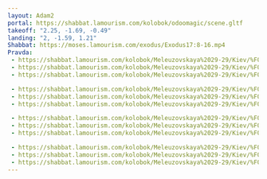 ```yaml
---
layout: Adam2
portal: https://shabbat.lamourism.com/kolobok/odoomagic/scene.gltf
takeoff: "2.25, -1.69, -0.49"
landing: "2, -1.59, 1.21"
Shabbat: https://moses.lamourism.com/exodus/Exodus17:8-16.mp4
Pravda:
 - https://shabbat.lamourism.com/kolobok/Meleuzovskaya%2029-29/Kiev/%F0%9F%98%8D.jpg
 - https://shabbat.lamourism.com/kolobok/Meleuzovskaya%2029-29/Kiev/%F0%9F%98%8D.jpg
 - https://shabbat.lamourism.com/kolobok/Meleuzovskaya%2029-29/Kiev/%F0%9F%98%8D.jpg

 - https://shabbat.lamourism.com/kolobok/Meleuzovskaya%2029-29/Kiev/%F0%9F%98%8D.jpg
 - https://shabbat.lamourism.com/kolobok/Meleuzovskaya%2029-29/Kiev/%F0%9F%98%8D.jpg
 - https://shabbat.lamourism.com/kolobok/Meleuzovskaya%2029-29/Kiev/%F0%9F%98%8D.jpg

 - https://shabbat.lamourism.com/kolobok/Meleuzovskaya%2029-29/Kiev/%F0%9F%98%8D.jpg
 - https://shabbat.lamourism.com/kolobok/Meleuzovskaya%2029-29/Kiev/%F0%9F%98%8D.jpg
 - https://shabbat.lamourism.com/kolobok/Meleuzovskaya%2029-29/Kiev/%F0%9F%98%8D.jpg

 - https://shabbat.lamourism.com/kolobok/Meleuzovskaya%2029-29/Kiev/%F0%9F%98%8D.jpg
 - https://shabbat.lamourism.com/kolobok/Meleuzovskaya%2029-29/Kiev/%F0%9F%98%8D.jpg
 - https://shabbat.lamourism.com/kolobok/Meleuzovskaya%2029-29/Kiev/%F0%9F%98%8D.jpg
---
```


